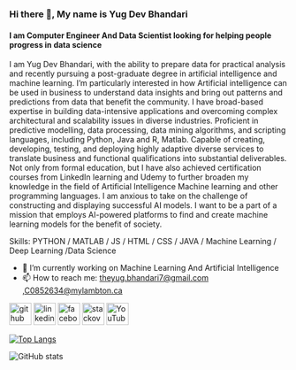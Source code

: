 ### Hi there 👋, My name is Yug Dev Bhandari
#### I am Computer Engineer And Data Scientist looking for helping people progress in data science 
I am Yug Dev Bhandari, with the ability to prepare data for practical analysis and recently pursuing a post-graduate degree in artificial intelligence and machine learning. I’m particularly interested in how Artificial intelligence can be used in business to understand data insights and bring out patterns and predictions from data that benefit the community.
I have broad-based expertise in building data-intensive applications and overcoming complex architectural and scalability issues in diverse industries. Proficient in predictive modelling, data processing, data mining algorithms, and scripting languages, including Python, Java and R, Matlab. Capable of creating, developing, testing, and deploying highly adaptive diverse services to translate business and functional qualifications into substantial deliverables.
Not only from formal education, but I have also achieved certification courses from LinkedIn learning and Udemy to further broaden my knowledge in the field of Artificial Intelligence Machine learning and other programming languages. 
I am anxious to take on the challenge of constructing and displaying successful AI models. I want to be a part of a mission that employs AI-powered platforms to find and create machine learning models for the benefit of society.

Skills: PYTHON / MATLAB / JS / HTML / CSS / JAVA / Machine Learning / Deep Learning /Data Science

- 🔭 I’m currently working on Machine Learning And Artificial Intelligence 
- 📫 How to reach me: theyug.bhandari7@gmail.com ,C0852634@mylambton.ca


[<img src='https://cdn.jsdelivr.net/npm/simple-icons@3.0.1/icons/github.svg' alt='github' height='40'>](https://github.com/theyug7)  [<img src='https://cdn.jsdelivr.net/npm/simple-icons@3.0.1/icons/linkedin.svg' alt='linkedin' height='40'>](https://www.linkedin.com/in/yugdevbhandari/)  [<img src='https://cdn.jsdelivr.net/npm/simple-icons@3.0.1/icons/facebook.svg' alt='facebook' height='40'>](https://www.facebook.com/trueheartprince)  [<img src='https://cdn.jsdelivr.net/npm/simple-icons@3.0.1/icons/stackoverflow.svg' alt='stackoverflow' height='40'>](https://stackoverflow.com/users/yug-bhandari)  [<img src='https://cdn.jsdelivr.net/npm/simple-icons@3.0.1/icons/youtube.svg' alt='YouTube' height='40'>](https://www.youtube.com/channel/UCIZLmWNSxxgrkbW_L4NJu_g)  

[![Top Langs](https://github-readme-stats.vercel.app/api/top-langs/?username=theyug7)](https://github.com/anuraghazra/github-readme-stats)

![GitHub stats](https://github-readme-stats.vercel.app/api?username=theyug7&show_icons=true)  



